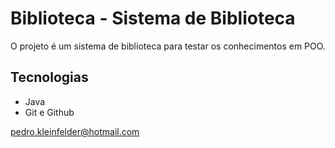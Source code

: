 # Biblioteca - Sistema de Biblioteca

O projeto é um sistema de biblioteca para testar os conhecimentos em POO. 

## Tecnologias

- Java
- Git e Github

pedro.kleinfelder@hotmail.com
